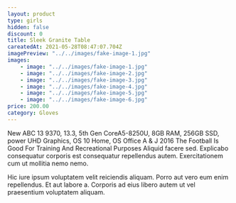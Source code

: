 ```yaml
---
layout: product
type: girls
hidden: false
discount: 0
title: Sleek Granite Table
careatedAt: 2021-05-28T08:47:07.704Z
imagePreview: "../../images/fake-image-1.jpg"
images:
    - image: "../../images/fake-image-1.jpg"
    - image: "../../images/fake-image-2.jpg"
    - image: "../../images/fake-image-3.jpg"
    - image: "../../images/fake-image-4.jpg"
    - image: "../../images/fake-image-5.jpg"
    - image: "../../images/fake-image-6.jpg"
price: 200.00
category: Gloves
---
```

New ABC 13 9370, 13.3, 5th Gen CoreA5-8250U, 8GB RAM, 256GB SSD, power UHD Graphics, OS 10 Home, OS Office A & J 2016
The Football Is Good For Training And Recreational Purposes
Aliquid facere sed. Explicabo consequatur corporis est consequatur repellendus autem. Exercitationem cum ut mollitia nemo nemo.
 Hic iure ipsum voluptatem velit reiciendis aliquam. Porro aut vero eum enim repellendus. Et aut labore a. Corporis ad eius libero autem ut vel praesentium voluptatem aliquam.
